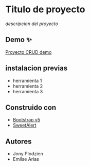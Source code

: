# Titulo de proyecto

*descripcion del proyecto*

## Demo ✨

[Proyecto CRUD demo](https://docs.github.com/es/github/writing-on-github/getting-started-with-writing-and-formatting-on-github/basic-writing-and-formatting-syntax)

## instalacion previas

- herramienta 1
- herramienta 2
- herramienta 3

## Construido con

- [Bootstrap v5](https://getbootstrap.com/)
- [SweetAlert](https://getbootstrap.com/)

## Autores

- Jony Plodzien
- Emilse Arias
